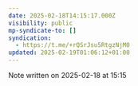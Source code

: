 ```yaml
---
date: 2025-02-18T14:15:17.000Z
visibility: public
mp-syndicate-to: []
syndication:
  - https://t.me/+rQSrJsu5RtgzNjM0
updated: 2025-02-19T01:06:12+01:00
---
```


<p>Note written on 2025-02-18 at 15:15</p>